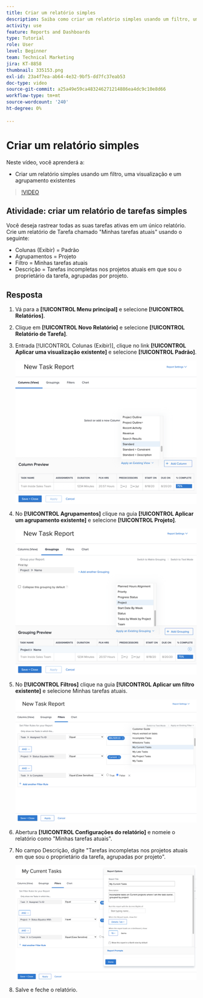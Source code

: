 ```yaml
---
title: Criar um relatório simples
description: Saiba como criar um relatório simples usando um filtro, uma visualização e um agrupamento existentes no Workfront.
activity: use
feature: Reports and Dashboards
type: Tutorial
role: User
level: Beginner
team: Technical Marketing
jira: KT-8858
thumbnail: 335153.png
exl-id: 23a4f7ea-ab64-4e32-9bf5-dd7fc37eab53
doc-type: video
source-git-commit: a25a49e59ca483246271214886ea4dc9c10e8d66
workflow-type: tm+mt
source-wordcount: '240'
ht-degree: 0%

---
```


# Criar um relatório simples

Neste vídeo, você aprenderá a:

* Criar um relatório simples usando um filtro, uma visualização e um agrupamento existentes

>[!VIDEO](https://video.tv.adobe.com/v/335153/?quality=12&learn=on)

## Atividade: criar um relatório de tarefas simples

Você deseja rastrear todas as suas tarefas ativas em um único relatório. Crie um relatório de Tarefa chamado &quot;Minhas tarefas atuais&quot; usando o seguinte:

* Colunas (Exibir) = Padrão
* Agrupamentos = Projeto
* Filtro = Minhas tarefas atuais
* Descrição = Tarefas incompletas nos projetos atuais em que sou o proprietário da tarefa, agrupadas por projeto.

## Resposta

1. Vá para a **[!UICONTROL Menu principal]** e selecione **[!UICONTROL Relatórios]**.
1. Clique em **[!UICONTROL Novo Relatório]** e selecione **[!UICONTROL Relatório de Tarefa]**.
1. Entrada [!UICONTROL Colunas (Exibir)], clique no link **[!UICONTROL Aplicar uma visualização existente]** e selecione **[!UICONTROL Padrão]**.

   ![Uma imagem da tela para criar colunas em um relatório de tarefa](assets/simple-task-report-columns.png)

1. No **[!UICONTROL Agrupamentos]** clique na guia **[!UICONTROL Aplicar um agrupamento existente]** e selecione **[!UICONTROL Projeto]**.

   ![Uma imagem da tela para criar agrupamentos em um relatório de tarefas](assets/simple-task-report-groupings.png)

1. No **[!UICONTROL Filtros]** clique na guia **[!UICONTROL Aplicar um filtro existente]** e selecione Minhas tarefas atuais.

   ![Uma imagem da tela para criar filtros em um relatório de tarefa](assets/simple-task-report-filters.png)

1. Abertura **[!UICONTROL Configurações do relatório]** e nomeie o relatório como &quot;Minhas tarefas atuais&quot;.
1. No campo Descrição, digite &quot;Tarefas incompletas nos projetos atuais em que sou o proprietário da tarefa, agrupadas por projeto&quot;.

   ![Uma imagem da tela de configurações de relatório em um relatório de tarefa](assets/simple-task-report-report-settings.png)

1. Salve e feche o relatório.
